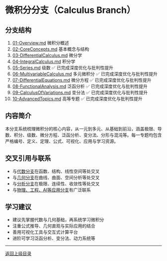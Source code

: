 # 微积分分支（Calculus Branch）

## 分支结构

1. [01-Overview.md](./01-Overview.md) 微积分概述
2. [02-CoreConcepts.md](./02-CoreConcepts.md) 基本概念与结构
3. [03-DifferentialCalculus.md](./03-DifferentialCalculus.md) 微分学
4. [04-IntegralCalculus.md](./04-IntegralCalculus.md) 积分学
5. [05-Series.md](./05-Series.md) 级数 ✅ 已完成深度优化与批判性提升
6. [06-MultivariableCalculus.md](./06-MultivariableCalculus.md) 多元微积分 ✅ 已完成深度优化与批判性提升
7. [07-DifferentialEquations.md](./07-DifferentialEquations.md) 微分方程 ✅ 已完成深度优化与批判性提升
8. [08-FunctionalAnalysis.md](./08-FunctionalAnalysis.md) 泛函分析 ✅ 已完成深度优化与批判性提升
9. [09-CalculusOfVariations.md](./09-CalculusOfVariations.md) 变分法 ✅ 已完成深度优化与批判性提升
10. [10-AdvancedTopics.md](./10-AdvancedTopics.md) 高等专题 ✅ 已完成深度优化与批判性提升

## 内容简介

本分支系统梳理微积分的核心内容，从一元到多元、从基础到前沿，涵盖极限、导数、积分、级数、微分方程、泛函分析、变分法、分形与混沌等。每一专题均包含严格编号、定义、定理、公式、可视化、应用与学习资源。

## 交叉引用与联系

- 与[代数分支](../Algebra/README.md)在函数、结构、线性空间等处交叉
- 与[几何分支](../Geometry/README.md)在曲线、曲面、空间分析等处交叉
- 与[分析分支](../views/README.md)在极限、连续性、收敛性等处交叉
- 与[物理、工程、AI等应用分支](../../../../Matter/AI/)有广泛联系

## 学习建议

- 建议先掌握代数与几何基础，再系统学习微积分
- 注重公式推导、几何直观与实际应用的结合
- 善用可视化工具与交互式计算平台
- 进阶可学习泛函分析、变分法、动力系统等

---

[返回上级目录](../README.md)
